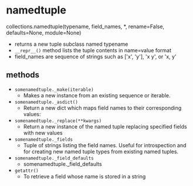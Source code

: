 # namedtuple

collections.namedtuple(typename, field_names, *, rename=False, defaults=None, module=None)

- returns a new tuple subclass named typename
- `__repr__()` method lists the tuple contents in name=value format
- field_names are sequence of strings such as ['x', 'y'], 'x y', or 'x, y'

## methods
- `somenamedtuple._make(iterable)`
    * Makes a new instance from an existing sequence or iterable.
- `somenamedtuple._asdict()`
    * Return a new dict which maps field names to their corresponding values:
- `somenamedtuple._replace(**kwargs)`
    * Return a new instance of the named tuple replacing specified fields with new values
- `somenamedtuple._fields`
    * Tuple of strings listing the field names. Useful for introspection and for creating new named tuple types from existing named tuples.
- `somenamedtuple._field_defaults`
    * somenamedtuple._field_defaults
- `getattr()`
    * To retrieve a field whose name is stored in a string